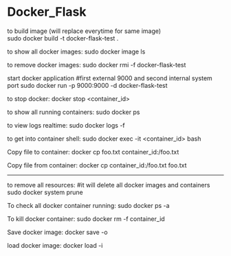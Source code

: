 # Docker_Flask

to build image (will replace everytime for same image)<br>
sudo docker build -t docker-flask-test .

to show all docker images:
sudo docker image ls

to remove docker images:
sudo docker rmi -f docker-flask-test

start docker application
#first external 9000  and second internal system port
sudo docker run -p 9000:9000 -d docker-flask-test

to stop docker:
docker stop <container_id>


to show all running containers:
sudo docker ps

to view logs realtime:
sudo docker logs -f <CONTAINER>

to get into container shell:
sudo docker exec -it <container_id> bash

Copy file to container:
docker cp foo.txt container_id:/foo.txt

Copy file from container:
docker cp container_id:/foo.txt foo.txt




-------------------------------------------------------------------------------------------------

to remove all resources:
#it will delete all docker images and containers
sudo docker system prune



To check all docker container running:
sudo docker ps -a

To kill docker container:
sudo docker rm -f container_id



Save docker image:
docker save -o <path for generated tar file> <image name>


load docker image:
docker load -i <path to image tar file>
